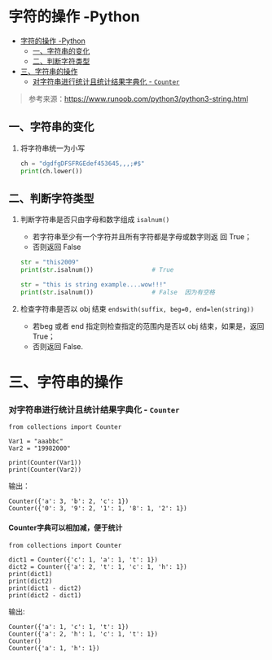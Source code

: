 # 字符的操作 -Python

<!-- @import "[TOC]" {cmd="toc" depthFrom=1 depthTo=6 orderedList=false} -->

<!-- code_chunk_output -->

- [字符的操作 -Python](#字符的操作-python)
  - [一、字符串的变化](#一-字符串的变化)
  - [二、判断字符类型](#二-判断字符类型)
- [三、字符串的操作](#三-字符串的操作)
    - [对字符串进行统计且统计结果字典化 - `Counter`](#对字符串进行统计且统计结果字典化-counter)

<!-- /code_chunk_output -->


> 参考来源：https://www.runoob.com/python3/python3-string.html

## 一、字符串的变化
1. 将字符串统一为小写
    ```python
    ch = "dgdfgDFSFRGEdef453645,,,;#$"
    print(ch.lower())
    ```

## 二、判断字符类型
1. 判断字符串是否只由字母和数字组成 `isalnum()`
    + 若字符串至少有一个字符并且所有字符都是字母或数字则返 回 True；
    + 否则返回 False

    ```python
    str = "this2009" 
    print(str.isalnum())                # True
    
    str = "this is string example....wow!!!"
    print(str.isalnum())                # False  因为有空格
    ```

2. 检查字符串是否以 obj 结束 `endswith(suffix, beg=0, end=len(string))`
    + 若beg 或者 end 指定则检查指定的范围内是否以 obj 结束，如果是，返回 True；
    + 否则返回 False.

# 三、字符串的操作

### 对字符串进行统计且统计结果字典化 - `Counter`
```python{cmd=true}
from collections import Counter

Var1 = "aaabbc"
Var2 = "19982000"

print(Counter(Var1))
print(Counter(Var2))
```
输出：
```
Counter({'a': 3, 'b': 2, 'c': 1})
Counter({'0': 3, '9': 2, '1': 1, '8': 1, '2': 1})
```
#### Counter字典可以相加减，便于统计
```python{cmd=true}
from collections import Counter

dict1 = Counter({'c': 1, 'a': 1, 't': 1})
dict2 = Counter({'a': 2, 't': 1, 'c': 1, 'h': 1})
print(dict1)
print(dict2)
print(dict1 - dict2)
print(dict2 - dict1)
```
输出:
```
Counter({'a': 1, 'c': 1, 't': 1})
Counter({'a': 2, 'h': 1, 'c': 1, 't': 1})
Counter()
Counter({'a': 1, 'h': 1})
```





